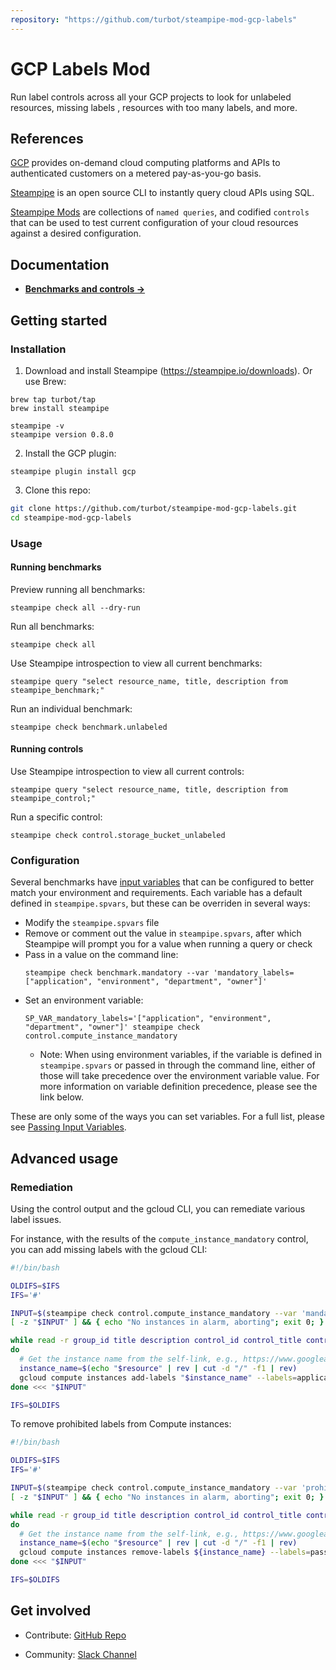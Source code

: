 ```yaml
---
repository: "https://github.com/turbot/steampipe-mod-gcp-labels"
---
```


# GCP Labels Mod

Run label controls across all your GCP projects to look for unlabeled resources, missing labels , resources with too many labels, and more.

## References

[GCP](https://cloud.google.com) provides on-demand cloud computing platforms and APIs to authenticated customers on a metered pay-as-you-go basis. 

[Steampipe](https://steampipe.io) is an open source CLI to instantly query cloud APIs using SQL.

[Steampipe Mods](https://steampipe.io/docs/reference/mod-resources#mod) are collections of `named queries`, and codified `controls` that can be used to test current configuration of your cloud resources against a desired configuration.

## Documentation

- **[Benchmarks and controls →](https://hub.steampipe.io/mods/turbot/gcp_labels/controls)**

## Getting started

### Installation

1) Download and install Steampipe (https://steampipe.io/downloads). Or use Brew:

```shell
brew tap turbot/tap
brew install steampipe

steampipe -v
steampipe version 0.8.0
```

2) Install the GCP plugin:
```shell
steampipe plugin install gcp
```

3) Clone this repo:
```sh
git clone https://github.com/turbot/steampipe-mod-gcp-labels.git
cd steampipe-mod-gcp-labels
```

### Usage

#### Running benchmarks

Preview running all benchmarks:
```shell
steampipe check all --dry-run
```

Run all benchmarks:
```shell
steampipe check all
```

Use Steampipe introspection to view all current benchmarks:
```shell
steampipe query "select resource_name, title, description from steampipe_benchmark;"
```

Run an individual benchmark:
```shell
steampipe check benchmark.unlabeled
```

#### Running controls

Use Steampipe introspection to view all current controls:
```shell
steampipe query "select resource_name, title, description from steampipe_control;"
```

Run a specific control:
```shell
steampipe check control.storage_bucket_unlabeled
```

### Configuration

Several benchmarks have [input variables](https://steampipe.io/docs/using-steampipe/mod-variables) that can be configured to better match your environment and requirements. Each variable has a default defined in `steampipe.spvars`, but these can be overriden in several ways:

- Modify the `steampipe.spvars` file
- Remove or comment out the value in `steampipe.spvars`, after which Steampipe will prompt you for a value when running a query or check
- Pass in a value on the command line:
  ```shell
  steampipe check benchmark.mandatory --var 'mandatory_labels=["application", "environment", "department", "owner"]'
  ```
- Set an environment variable:
  ```shell
  SP_VAR_mandatory_labels='["application", "environment", "department", "owner"]' steampipe check control.compute_instance_mandatory
  ```
  - Note: When using environment variables, if the variable is defined in `steampipe.spvars` or passed in through the command line, either of those will take precedence over the environment variable value. For more information on variable definition precedence, please see the link below.

These are only some of the ways you can set variables. For a full list, please see [Passing Input Variables](https://steampipe.io/docs/using-steampipe/mod-variables#passing-input-variables).

## Advanced usage

### Remediation

Using the control output and the gcloud CLI, you can remediate various label issues.

For instance, with the results of the `compute_instance_mandatory` control, you can add missing labels with the gcloud CLI:

```bash
#!/bin/bash

OLDIFS=$IFS
IFS='#'

INPUT=$(steampipe check control.compute_instance_mandatory --var 'mandatory_labels=["application"]' --output csv --header=false --separator '#' | grep 'alarm')
[ -z "$INPUT" ] && { echo "No instances in alarm, aborting"; exit 0; }

while read -r group_id title description control_id control_title control_description reason resource status location project
do
  # Get the instance name from the self-link, e.g., https://www.googleapis.com/compute/v1/projects/my-project/zones/us-central1-a/instances/my-instance
  instance_name=$(echo "$resource" | rev | cut -d "/" -f1 | rev)
  gcloud compute instances add-labels "$instance_name" --labels=application=my_application --zone=${location}
done <<< "$INPUT"

IFS=$OLDIFS
```

To remove prohibited labels from Compute instances:
```bash
#!/bin/bash

OLDIFS=$IFS
IFS='#'

INPUT=$(steampipe check control.compute_instance_mandatory --var 'prohibited_labels=["password"]' --output csv --header=false --separator '#' | grep 'alarm')
[ -z "$INPUT" ] && { echo "No instances in alarm, aborting"; exit 0; }

while read -r group_id title description control_id control_title control_description reason resource status location project
do
  # Get the instance name from the self-link, e.g., https://www.googleapis.com/compute/v1/projects/my-project/zones/us-central1-a/instances/my-instance
  instance_name=$(echo "$resource" | rev | cut -d "/" -f1 | rev)
  gcloud compute instances remove-labels ${instance_name} --labels=password --zone=${location}
done <<< "$INPUT"

IFS=$OLDIFS
```

## Get involved

* Contribute: [GitHub Repo](https://github.com/turbot/steampipe-mod-gcp-labels)

* Community: [Slack Channel](https://join.slack.com/t/steampipe/shared_invite/zt-oij778tv-lYyRTWOTMQYBVAbtPSWs3g)
